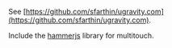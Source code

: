See [https://github.com/sfarthin/ugravity.com](https://github.com/sfarthin/ugravity.com).

Include the [hammerjs](http://eightmedia.github.io/hammer.js/) library for multitouch.